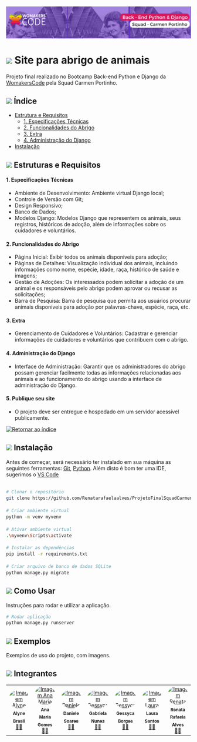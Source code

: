 ![Capa](./assets/Carmen-Portinho.png)

# <img src="https://cdn.jsdelivr.net/gh/devicons/devicon/icons/python/python-original.svg" width="25px;"/> Site para abrigo de animais
Projeto final realizado no Bootcamp Back-end Python e Django da [WomakersCode](https://womakerscode.org/) pela Squad Carmen Portinho.

## <img src="https://cdn.jsdelivr.net/gh/devicons/devicon/icons/python/python-original.svg" width="20px;"/> Índice <a name="retornar-ao-índice"></a>
- [Estrutura e Requisitos](#estruturas-e-requisitos)
    - [1. Especificações Técnicas](#1-especificações-técnicas)
    - [2. Funcionalidades do Abrigo](#2-funcionalidades-do-abrigo)
    - [3. Extra](#3-extra)
    - [4. Administração do Django](#4-administração-do-django)
- [Instalação](#instalação)



## <img src="https://cdn.jsdelivr.net/gh/devicons/devicon/icons/python/python-original.svg" width="20px;"/> Estruturas e Requisitos 

#### 1. Especificações Técnicas
- Ambiente de Desenvolvimento: Ambiente virtual Django local;
- Controle de Versão com Git;
- Design Responsivo;
- Banco de Dados;
- Modelos Django: Modelos Django que representem os animais, seus registros, históricos de adoção, além de informações sobre os cuidadores e voluntários.

#### 2. Funcionalidades do Abrigo
- Página Inicial: Exibir todos os animais disponíveis para adoção;
- Páginas de Detalhes: Visualização individual dos animais, incluindo informações como nome, espécie, idade, raça, histórico de saúde e imagens;
- Gestão de Adoções: Os interessados podem solicitar a adoção de um animal e os responsáveis pelo abrigo podem aprovar ou recusar as solicitações;
- Barra de Pesquisa: Barra de pesquisa que permita aos usuários procurar animais disponíveis para adoção por palavras-chave, espécie, raça, etc.

#### 3. Extra
- Gerenciamento de Cuidadores e Voluntários: Cadastrar e gerenciar informações de cuidadores e voluntários que contribuem com o abrigo.

#### 4. Administração do Django
- Interface de Administração: Garantir que os administradores do abrigo possam gerenciar facilmente todas as informações relacionadas aos animais e ao funcionamento do abrigo usando a
interface de administração do Django.

#### 5. Publique seu site
- O projeto deve ser entregue e hospedado em um servidor acessível publicamente.


[![Retornar ao índice](https://img.shields.io/badge/Retornar%20ao%20%C3%ADndice-Verde%20Escuro?color=%23006400&style=flat&labelColor=%23006400&logo=github)](#retornar-ao-índice)


## <img src="https://cdn.jsdelivr.net/gh/devicons/devicon/icons/python/python-original.svg" width="20px;"/> Instalação

Antes de começar, será necessário ter instalado em sua máquina as seguintes ferramentas:
[Git](https://git-scm.com), [Python](https://www.python.org/). 
Além disto é bom ter uma IDE, sugerimos o [VS Code](https://code.visualstudio.com/)

```bash

# Clonar o repositório
git clone https://github.com/Renatarafaelaalves/ProjetoFinalSquadCarmenPortinho

# Criar ambiente virtual
python -m venv myvenv

# Ativar ambiente virtual
.\myvenv\Scripts\activate

# Instalar as dependências
pip install -r requirements.txt

# Criar arquivo de banco de dados SQLite 
python manage.py migrate

```

## <img src="https://cdn.jsdelivr.net/gh/devicons/devicon/icons/python/python-original.svg" width="20px;"/> Como Usar

Instruções para rodar e utilizar a aplicação.

``` bash
# Rodar aplicação
python manage.py runserver


```

## <img src="https://cdn.jsdelivr.net/gh/devicons/devicon/icons/python/python-original.svg" width="20px;"/> Exemplos

Exemplos de uso do projeto, com imagens.

## <img src="https://cdn.jsdelivr.net/gh/devicons/devicon/icons/python/python-original.svg" width="20px;"/> Integrantes <a name="integrantes"></a>

<div style="align-itens:center">
<table>
    <td align="center">
        <a href="https://github.com/alynebrasil"><img style="border-radius: 50%;" src="https://avatars.githubusercontent.com/u/37218646?v=4" width="100px;" alt="Imagem Alyne"/><br /><sub><b>Alyne Brasil</b></sub></a><br /><a href="https://github.com/alynebrasil">👩‍💻</a>
    </td>
    <td align="center">
        <a href="https://github.com/anamariagds"><img style="border-radius: 50%;" src="https://avatars.githubusercontent.com/u/23744957?v=4" width="100px;" alt="Imagem Ana Maria"/><br /><sub><b>Ana Maria Gomes</b></sub></a><br /><a href="https://github.com/anamariagds">👩‍💻</a>
    </td>
    </td>
    <td align="center">
        <a href="https://github.com/danisoaresl"><img style="border-radius: 50%;" src="https://avatars.githubusercontent.com/u/84364512?v=4" width="100px;" alt="Imagem Daniele"/><br /><sub><b>Daniele Soares</b></sub></a><br /><a href="https://github.com/danisoaresl">👩‍💻</a>
    </td>
    <td align="center">
        <a href="https://github.com/gabiapp"><img style="border-radius: 50%;" src="https://avatars.githubusercontent.com/u/108434852?v=4" width="100px;" alt="Imagem Gessyca"/><br /><sub><b>Gabriela Nunez</b></sub></a><br /><a href="https://github.com/gabiapp">👩‍💻</a>
    </td>
    <td align="center">
        <a href="https://github.com/GessycaBorges"><img style="border-radius: 50%;" src="https://avatars.githubusercontent.com/u/124705468?v=4" width="100px;" alt="Imagem Gessyca"/><br /><sub><b>Gessyca Borges</b></sub></a><br /><a href="https://github.com/GessycaBorges">👩‍💻</a>
    </td>
    <td align="center">
        <a href="https://github.com/OrcFofa"><img style="border-radius: 50%;" src="https://avatars.githubusercontent.com/u/104779345?v=4" width="100px;" alt="Imagem Laura"/><br /><sub><b>Laura Santos</b></sub></a><br /><a href="https://github.com/OrcFofa">👩‍💻</a>
    </td>
    <td align="center">
        <a href="https://github.com/Renatarafaelaalves"><img style="border-radius: 50%;" src="https://avatars.githubusercontent.com/u/141291179?v=4" width="100px;" alt="Imagem Renata"/><br /><sub><b>Renata Rafaela Alves</b></sub></a><br /><a href="https://github.com/Renatarafaelaalves">👩‍💻</a>
    </td>
</table>